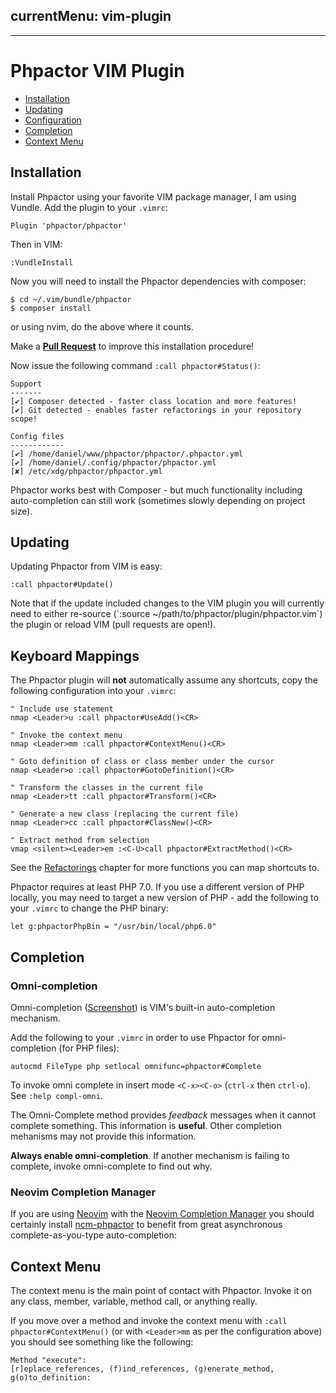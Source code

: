 currentMenu: vim-plugin
---
---
Phpactor VIM Plugin
===================

- [Installation](#installation)
- [Updating](#updating)
- [Configuration](#configuration)
- [Completion](#completion)
- [Context Menu](#context-menu)

Installation
------------

Install Phpactor using your favorite VIM package manager, I am using Vundle.
Add the plugin to your `.vimrc`:

```
Plugin 'phpactor/phpactor'
```

Then in VIM:

```
:VundleInstall
```

Now you will need to install the Phpactor dependencies with composer:

```
$ cd ~/.vim/bundle/phpactor
$ composer install
```

or using nvim, do the above where it counts.

<div class="alert alert-info">
Make a <b><i class="fa fa-github"></i> <a href="https://github.com/phpactor/phpactor">Pull Request</a></b> to improve this
installation procedure!
</div>

Now issue the following command `:call phpactor#Status()`:

```
Support
-------
[✔] Composer detected - faster class location and more features!
[✔] Git detected - enables faster refactorings in your repository scope!

Config files
------------
[✔] /home/daniel/www/phpactor/phpactor/.phpactor.yml
[✔] /home/daniel/.config/phpactor/phpactor.yml
[✘] /etc/xdg/phpactor/phpactor.yml

```

Phpactor works best with Composer - but much functionality including
auto-completion can still work (sometimes slowly depending on project size).

Updating
--------

Updating Phpactor from VIM is easy:

```vim
:call phpactor#Update()
```

<div class="alert alert-warning">
Note that if the update included changes to the VIM plugin you will currently
need to either re-source (`:source ~/path/to/phpactor/plugin/phpactor.vim`) the plugin or reload VIM (pull requests are open!).
</div>

Keyboard Mappings
-----------------

The Phpactor plugin will **not** automatically assume any shortcuts, copy
the following configuration into your `.vimrc`:

```vimscript
" Include use statement
nmap <Leader>u :call phpactor#UseAdd()<CR>

" Invoke the context menu
nmap <Leader>mm :call phpactor#ContextMenu()<CR>

" Goto definition of class or class member under the cursor
nmap <Leader>o :call phpactor#GotoDefinition()<CR>

" Transform the classes in the current file
nmap <Leader>tt :call phpactor#Transform()<CR>

" Generate a new class (replacing the current file)
nmap <Leader>cc :call phpactor#ClassNew()<CR>

" Extract method from selection
vmap <silent><Leader>em :<C-U>call phpactor#ExtractMethod()<CR>
```

See the [Refactorings](refactorings.md) chapter for more functions you can map
shortcuts to.

Phpactor requires at least PHP 7.0. If you use a different version of PHP
locally, you may need to target a new version of PHP - add the following to
your `.vimrc` to change the PHP binary:

```
let g:phpactorPhpBin = "/usr/bin/local/php6.0"
```

Completion
----------

### Omni-completion

Omni-completion
([Screenshot](http://localhost:8000/screenshots.html#code-completion)) is
VIM's built-in auto-completion mechanism. 

Add the following to your `.vimrc` in order to use Phpactor for omni-completion (for PHP files):

```vimscript
autocmd FileType php setlocal omnifunc=phpactor#Complete
```

To invoke omni complete in insert mode `<C-x><C-o>` (`ctrl-x` then `ctrl-o`).
See `:help compl-omni`.

<div class="alert alert-info">
<p>
The Omni-Complete method provides <i>feedback</i> messages when it cannot complete something. This information
is <b>useful</b>. Other completion mehanisms may not provide this information.
</p>
<p>
<b>Always enable omni-completion</b>. If another mechanism is failing to complete, invoke omni-complete to find out why.
</p>
</div>

### Neovim Completion Manager

If you are using [Neovim](https://neovim.io/) with the [Neovim Completion
Manager](https://github.com/roxma/nvim-completion-manager) you should certainly
install [ncm-phpactor](https://github.com/roxma/ncm-phpactor) to benefit from
great asynchronous complete-as-you-type auto-completion:

Context Menu
------------

The context menu is the main point of contact with Phpactor. Invoke it on any
class, member, variable, method call, or anything really.

If you move over a method and invoke the context menu with `:call
phpactor#ContextMenu()` (or with `<Leader>mm` as per the configuration above) you
should see something like the following:

```
Method "execute":
[r]eplace_references, (f)ind_references, (g)enerate_method, g(o)to_definition: 
```
